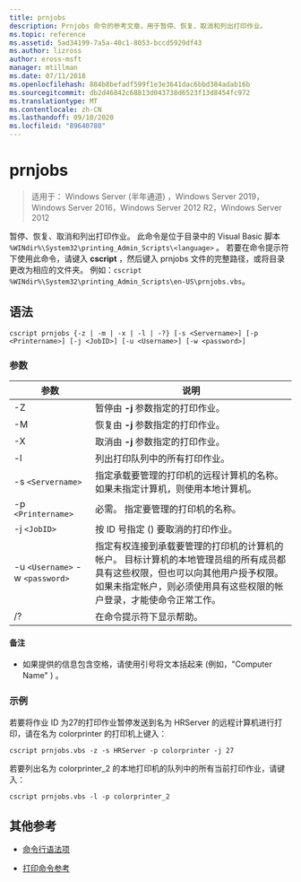 ```yaml
---
title: prnjobs
description: Prnjobs 命令的参考文章，用于暂停、恢复、取消和列出打印作业。
ms.topic: reference
ms.assetid: 5ad34199-7a5a-40c1-8053-bccd5929df43
ms.author: lizross
author: eross-msft
manager: mtillman
ms.date: 07/11/2018
ms.openlocfilehash: 884b8befadf599f1e3e3641dac6bbd384adab16b
ms.sourcegitcommit: db2d46842c68813d043738d6523f13d8454fc972
ms.translationtype: MT
ms.contentlocale: zh-CN
ms.lasthandoff: 09/10/2020
ms.locfileid: "89640780"
---
```

# <a name="prnjobs"></a>prnjobs

> 适用于： Windows Server (半年通道) ，Windows Server 2019，Windows Server 2016，Windows Server 2012 R2，Windows Server 2012

暂停、恢复、取消和列出打印作业。 此命令是位于目录中的 Visual Basic 脚本 `%WINdir%\System32\printing_Admin_Scripts\<language>` 。 若要在命令提示符下使用此命令，请键入 **cscript** ，然后键入 prnjobs 文件的完整路径，或将目录更改为相应的文件夹。 例如：`cscript %WINdir%\System32\printing_Admin_Scripts\en-US\prnjobs.vbs`。

## <a name="syntax"></a>语法

```
cscript prnjobs {-z | -m | -x | -l | -?} [-s <Servername>] [-p <Printername>] [-j <JobID>] [-u <Username>] [-w <password>]
```

### <a name="parameters"></a>参数

| 参数 | 说明 |
|--|--|
| -Z | 暂停由 **-j** 参数指定的打印作业。 |
| -M | 恢复由 **-j** 参数指定的打印作业。 |
| -X | 取消由 **-j** 参数指定的打印作业。 |
| -l | 列出打印队列中的所有打印作业。 |
| -s `<Servername>` | 指定承载要管理的打印机的远程计算机的名称。 如果未指定计算机，则使用本地计算机。 |
| -p `<Printername>` | 必需。 指定要管理的打印机的名称。 |
| -j `<JobID>` | 按 ID 号指定 () 要取消的打印作业。 |
| -u `<Username>` -w `<password>` | 指定有权连接到承载要管理的打印机的计算机的帐户。 目标计算机的本地管理员组的所有成员都具有这些权限，但也可以向其他用户授予权限。 如果未指定帐户，则必须使用具有这些权限的帐户登录，才能使命令正常工作。 |
| /? | 在命令提示符下显示帮助。 |

#### <a name="remarks"></a>备注

- 如果提供的信息包含空格，请使用引号将文本括起来 (例如，"Computer Name" ) 。

### <a name="examples"></a>示例

若要将作业 ID 为27的打印作业暂停发送到名为 HRServer 的远程计算机进行打印，请在名为 colorprinter 的打印机上键入：

```
cscript prnjobs.vbs -z -s HRServer -p colorprinter -j 27
```

若要列出名为 colorprinter_2 的本地打印机的队列中的所有当前打印作业，请键入：

```
cscript prnjobs.vbs -l -p colorprinter_2
```

## <a name="additional-references"></a>其他参考

- [命令行语法项](command-line-syntax-key.md)

- [打印命令参考](print-command-reference.md)

